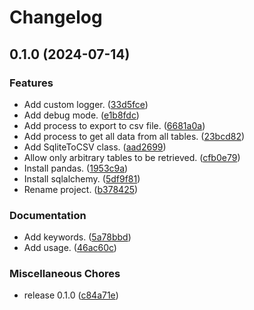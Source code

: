 # Changelog

## 0.1.0 (2024-07-14)


### Features

* Add custom logger. ([33d5fce](https://github.com/ryohidaka/sqlite2csv/commit/33d5fce156c41f952bba7823e07dc31dc603af4a))
* Add debug mode. ([e1b8fdc](https://github.com/ryohidaka/sqlite2csv/commit/e1b8fdce1acf283c0c19fdb297eb6e425ecc9963))
* Add process to export to csv file. ([6681a0a](https://github.com/ryohidaka/sqlite2csv/commit/6681a0acea5bde903cf7b4c98b569e45597674b2))
* Add process to get all data from all tables. ([23bcd82](https://github.com/ryohidaka/sqlite2csv/commit/23bcd8250e0b651e33dedf6bc70350979652c181))
* Add SqliteToCSV class. ([aad2699](https://github.com/ryohidaka/sqlite2csv/commit/aad269996b42106f08b790dad65e0dd640b3426c))
* Allow only arbitrary tables to be retrieved. ([cfb0e79](https://github.com/ryohidaka/sqlite2csv/commit/cfb0e79a4cbe642d149da16fdae7e38cf8d9a569))
* Install pandas. ([1953c9a](https://github.com/ryohidaka/sqlite2csv/commit/1953c9af2987195fb77d1ab30977d64047c06f21))
* Install sqlalchemy. ([5df9f81](https://github.com/ryohidaka/sqlite2csv/commit/5df9f81257d3cb5e432b05f98ffaf20fc9395d07))
* Rename project. ([b378425](https://github.com/ryohidaka/sqlite2csv/commit/b378425be7ef6de0fbff793624d10cf2b4938282))


### Documentation

* Add keywords. ([5a78bbd](https://github.com/ryohidaka/sqlite2csv/commit/5a78bbde2047e7ee579303c99d65017f9b54ca8a))
* Add usage. ([46ac60c](https://github.com/ryohidaka/sqlite2csv/commit/46ac60c1d17fb1fb11aff16a631f3a119d09a1bb))


### Miscellaneous Chores

* release 0.1.0 ([c84a71e](https://github.com/ryohidaka/sqlite2csv/commit/c84a71e71782e8deeced785a53572e63f6d8a1f4))
